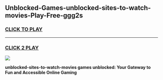 
## Unblocked-Games-unblocked-sites-to-watch-movies-Play-Free-ggg2s
<h3>
<a href="https://premium76.site?title=unblocked-sites-to-watch-movies&ref=19M">CLICK TO PLAY</a></h3>
<hr>

<h3>
<a href="https://premium76.site?title=unblocked-sites-to-watch-movies&ref=19M">CLICK 2 PLAY</a>
  
</h3>

<a href="https://premium76.site?title=unblocked-sites-to-watch-movies&ref=19M"><img src="https://clearcache.store/games.png"></a>


**unblocked-sites-to-watch-movies games unblocked: Your Gateway to Fun and Accessible Online Gaming**
